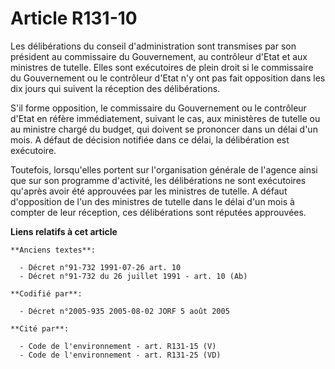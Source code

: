 # Article R131-10

Les délibérations du conseil d'administration sont transmises par son président au commissaire du Gouvernement, au contrôleur
d'Etat et aux ministres de tutelle. Elles sont exécutoires de plein droit si le commissaire du Gouvernement ou le contrôleur
d'Etat n'y ont pas fait opposition dans les dix jours qui suivent la réception des délibérations.

S'il forme opposition, le commissaire du Gouvernement ou le contrôleur d'Etat en réfère immédiatement, suivant le cas, aux
ministères de tutelle ou au ministre chargé du budget, qui doivent se prononcer dans un délai d'un mois. A défaut de décision
notifiée dans ce délai, la délibération est exécutoire.

Toutefois, lorsqu'elles portent sur l'organisation générale de l'agence ainsi que sur son programme d'activité, les
délibérations ne sont exécutoires qu'après avoir été approuvées par les ministres de tutelle. A défaut d'opposition de l'un
des ministres de tutelle dans le délai d'un mois à compter de leur réception, ces délibérations sont réputées approuvées.

**Liens relatifs à cet article**

	**Anciens textes**:

	  - Décret n°91-732 1991-07-26 art. 10
	  - Décret n°91-732 du 26 juillet 1991 - art. 10 (Ab)

	**Codifié par**:

	  - Décret n°2005-935 2005-08-02 JORF 5 août 2005

	**Cité par**:

	  - Code de l'environnement - art. R131-15 (V)
	  - Code de l'environnement - art. R131-25 (VD)
